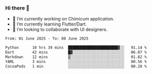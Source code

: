### Hi there 👋

<!--
**devcat37/devcat37** is a ✨ _special_ ✨ repository because its `README.md` (this file) appears on your GitHub profile.-->


- 🔭 I’m currently working on Chimicum application.
- 🌱 I’m currently learning Flutter/Dart.
- 👯 I’m looking to collaborate with UI designers.
<!-- - 🤔 I’m looking for help with ... -->

<!--START_SECTION:waka-->

```txt
From: 01 June 2025 - To: 08 June 2025

Python      10 hrs 39 mins  ██████████████████████▓░░   91.14 %
Dart        42 mins         █▓░░░░░░░░░░░░░░░░░░░░░░░   06.07 %
Markdown    12 mins         ▒░░░░░░░░░░░░░░░░░░░░░░░░   01.82 %
YAML        3 mins          ░░░░░░░░░░░░░░░░░░░░░░░░░   00.56 %
CocoaPods   1 min           ░░░░░░░░░░░░░░░░░░░░░░░░░   00.28 %
```

<!--END_SECTION:waka-->
